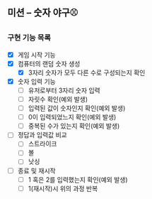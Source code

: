 ## 미션 – 숫자 야구⚾

### 구현 기능 목록

- [x] 게임 시작 기능
- [x] 컴퓨터의 랜덤 숫자 생성
    - [x] 3자리 숫자가 모두 다른 수로 구성되는지 확인
- [x] 숫자 입력 기능
    - [ ] 유저로부터 3자리 숫자 입력
    - [ ] 자릿수 확인(예외 발생)
    - [ ] 입력된 값이 숫자인지 확인(예외 발생)
    - [ ] 0이 입력되었느지 확인(예외 발생)
    - [ ] 중복된 수가 있는지 확인(예외 발생)
- [ ] 정답과 입력값 비교
    - [ ] 스트라이크
    - [ ] 볼
    - [ ] 낫싱
- [ ] 종료 및 재시작
    - [ ] 1 혹은 2를 입력했는지 확인(예외 발생)
    - [ ] 1(재시작)시 위의 과정 반복